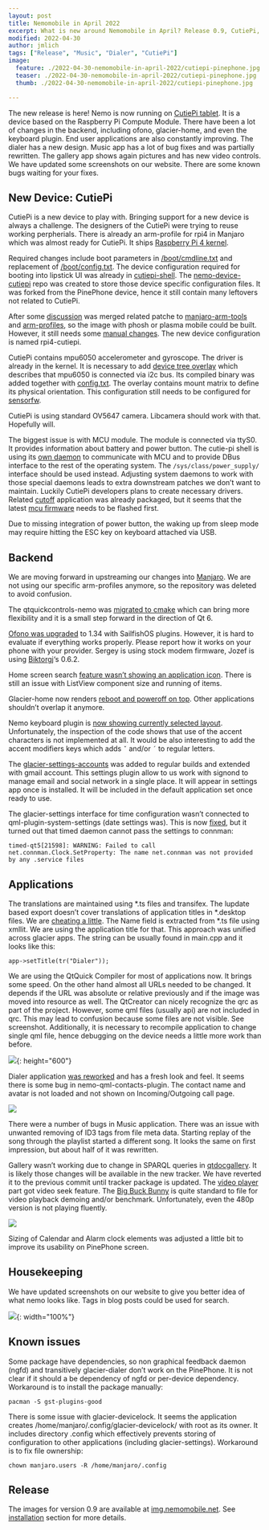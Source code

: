 ```yaml
---
layout: post
title: Nemomobile in April 2022
excerpt: What is new around Nemomobile in April? Release 0.9, CutiePi, reworked dialer, music, new ofono and more..
modified: 2022-04-30
author: jmlich
tags: ["Release", "Music", "Dialer", "CutiePi"]
image:
  feature: ./2022-04-30-nemomobile-in-april-2022/cutiepi-pinephone.jpg
  teaser: ./2022-04-30-nemomobile-in-april-2022/cutiepi-pinephone.jpg
  thumb: ./2022-04-30-nemomobile-in-april-2022/cutiepi-pinephone.jpg

---
```


The new release is here! Nemo is now running on [CutiePi tablet](https://cutiepi.io/). It is a device based on the Raspberry Pi
Compute Module. There have been a lot of changes in the backend, including ofono, glacier-home, and even the keyboard plugin.
End user applications are also constantly improving. The dialer has a new design. Music app has a lot of bug fixes and was
partially rewritten. The gallery app shows again pictures and has new video controls. We have updated some screenshots on
our website. There are some known bugs waiting for your fixes.

## New Device: CutiePi

CutiePi is a new device to play with. Bringing support for a new device is always a challenge. The designers of the CutiePi
were trying to reuse working perpherials. There is already an arm-profile for rpi4 in Manjaro which was almost ready for
CutiePi. It ships [Raspberry Pi 4 kernel](https://gitlab.manjaro.org/manjaro-arm/packages/core/linux-rpi4).

Required changes include boot parameters in [/boot/cmdline.txt](https://gitlab.manjaro.org/manjaro-arm/applications/manjaro-arm-tools/-/commit/d6eec1da0b97cab0287b1e38e93887afd85f85f8)
and replacement of [/boot/config.txt](https://github.com/nemomobile-ux/nemo-packaging/tree/master/cutiepi-kernel-config). The device configuration
required for booting into lipstick UI was already in [cutiepi-shell](https://github.com/cutiepi-io/cutiepi-shell/blob/master/opt/cutiepi-shell/kms.conf).
The [nemo-device-cutiepi](https://github.com/nemomobile-ux/nemo-device-cutiepi) repo was created to store those device specific configuration files.
It was forked from the PinePhone device, hence it still contain many leftovers not related to CutiePi.

After some [discussion](https://forum.manjaro.org/t/shipping-different-config-txt-and-cmdline-txt-for-cutiepi/109175) was merged related
patche to [manjaro-arm-tools](https://gitlab.manjaro.org/manjaro-arm/applications/manjaro-arm-tools/-/issues/53) and
[arm-profiles](https://github.com/manjaro-pinephone/arm-profiles/pull/7/files), so the image with phosh or plasma mobile
could be built. However, it still needs some [manual changes](https://forum.manjaro.org/t/phosh-on-cutiepi/109646).
The new device configuration is named rpi4-cutiepi.

CutiePi contains mpu6050 accelerometer and gyroscope. The driver is already in the kernel. It is necessary
to add [device tree overlay](https://github.com/cutiepi-io/cutiepi-drivers/blob/master/Gyro/mpu6050-i2c5-overlay.dts)
which describes that mpu6050 is connected via i2c bus. Its compiled binary was added together
with [config.txt](https://github.com/nemomobile-ux/nemo-packaging/blob/master/cutiepi-kernel-config/PKGBUILD).
The overlay contains mount matrix to define its physical orientation. This configuration still needs to be configured
for [sensorfw](https://github.com/nemomobile-ux/nemo-device-cutiepi/tree/master/sparse/etc/sensorfw/sensord.conf.d).

CutiePi is using standard OV5647 camera. Libcamera should work with that. Hopefully will.

The biggest issue is with MCU module. The module is connected via ttyS0. It provides information about battery and
power button. The cutie-pi shell is using its [own daemon](https://github.com/cutiepi-io/cutiepi-middleware) to
communicate with MCU and to provide DBus interface to the rest of the operating system. The `/sys/class/power_supply/` interface
should be used instead. Adjusting system daemons to work with those special daemons leads to extra downstream patches we
don’t want to maintain. Luckily CutiePi developers plans to create necessary drivers. Related
[cutoff](https://github.com/nemomobile-ux/nemo-packaging/blob/master/cutiepi-cutoff/PKGBUILD) application was
already packaged, but it seems that the latest [mcu firmware](https://github.com/cutiepi-io/cutiepi-firmware/commit/cfc2b284f2541754f0e19807aade8ff66bb6abff) needs
to be flashed first.

Due to missing integration of power button, the waking up from sleep mode may require hitting the ESC key on keyboard attached via USB.

## Backend

We are moving forward in upstreaming our changes into [Manjaro](https://github.com/manjaro-pinephone/arm-profiles/). We are
not using our specific arm-profiles anymore, so the repository was deleted to avoid confusion.

The qtquickcontrols-nemo was [migrated to cmake](https://github.com/nemomobile-ux/qtquickcontrols-nemo/pull/31) which
can bring more flexibility and it is a small step forward in the direction of Qt 6.

[Ofono was upgraded](https://github.com/nemomobile-ux/nemo-packaging/commit/b0e052a517e1ebce7936ee97b0b32566ebeaf183) to 1.34
with SailfishOS plugins. However, it is hard to evaluate if everything works properly. Please report how it works on your
phone with your provider. Sergey is using stock modem firmware, Jozef is using [Biktorgj](https://github.com/Biktorgj/pinephone_modem_sdk/releases)‘s 0.6.2.

Home screen search [feature wasn’t showing an application icon](https://github.com/nemomobile-ux/glacier-home/commit/1e939bd031384885a1c8a19fbe61f62656564e75).
There is still an issue with ListView component size and running of items.

Glacier-home now renders [reboot and poweroff on top](https://github.com/nemomobile-ux/glacier-home/commit/d341ab2f6ba37430c2e4c94aac32d2248ca3da3e).
Other applications shouldn’t overlap it anymore.

Nemo keyboard plugin is [now showing currently selected layout](https://github.com/nemomobile-ux/maliit-nemo-keyboard/commit/6cb7900e34dd83336d2679a3f3204c2877e7cb6f).
Unfortunately, the inspection of the code shows that use of the accent characters is not implemented at all. It would be also interesting
to add the accent modifiers keys which adds `ˇ` and/or `´` to regular letters.

The [glacier-settings-accounts](https://github.com/nemomobile-ux/glacier-settings-accounts) was added to regular builds and extended with gmail account.
This settings plugin allow to us work with signond to manage email and social network in a single place. It will appear in settings app once is installed.
It will be included in the default application set once ready to use.

The glacier-settings interface for time configuration wasn’t connected to qml-plugin-system-settings (date settings was).
This is now [fixed](https://github.com/nemomobile-ux/glacier-settings/pull/124), but it turned out that timed daemon cannot
pass the settings to connman:

```
timed-qt5[21598]: WARNING: Failed to call net.connman.Clock.SetProperty: The name net.connman was not provided by any .service files
```
## Applications

The translations are maintained using *.ts files and transifex. The lupdate based export doesn’t cover translations of application titles
in *.desktop files. We are [cheating a little](https://github.com/jmlich/translate-desktop/blob/master/extract_localnames.sh). The Name
field is extracted from *.ts file using xmllit. We are using the application title for that. This approach was unified across glacier apps.
The string can be usually found in main.cpp and it looks like this:
```
app->setTitle(tr("Dialer"));
```

We are using the QtQuick Compiler for most of applications now. It brings some speed. On the other hand almost all URLs needed to be changed.
It depends if the URL was absolute or relative previously and if the image was moved into resource as well. The QtCreator can nicely recognize
the qrc as part of the project. However, some qml files (usually api) are not included in qrc. This may lead to confusion because some files
are not visible. See screenshot. Additionally, it is necessary to recompile application to change single qml file, hence debugging on
the device needs a little more work than before.

![](/images/2022-04-30-nemomobile-in-april-2022/qtcreator-screenshot.png){: height="600"}


Dialer application [was reworked](https://github.com/nemomobile-ux/glacier-dialer/commit/a4916b03596bfbe1df04f54e03b400e3425175a6) and has
a fresh look and feel. It seems there is some bug in nemo-qml-contacts-plugin. The contact name and avatar is not loaded and not shown
on Incoming/Outgoing call page.

![](/images/apps/dialer-180.png)

There were a number of bugs in Music application. There was an issue with unwanted removing of ID3 tags from file meta data. Starting replay
of the song through the playlist started a different song. It looks the same on first impression, but about half of it was rewritten.

Gallery wasn’t working due to change in SPARQL queries in [qtdocgallery](https://github.com/sailfishos/qtdocgallery/commit/71a4ac1c7e9cf28a234ab7f8c4246b4b1e5797ed).
It is likely those changes will be available in the new tracker. We have reverted it to the previous commit until tracker package is updated.
The [video player](https://github.com/nemomobile-ux/glacier-gallery/pull/34) part got video seek feature. 
The [Big Buck Bunny](https://peach.blender.org/) is quite standard to file for video playback demoing and/or benchmark.
Unfortunately, even the 480p version is not playing fluently. 

![](/images/apps/gallery-video-180.png)

Sizing of Calendar and Alarm clock elements was adjusted a little bit to improve its usability on PinePhone screen. 

## Housekeeping

We have updated screenshots on our website to give you better idea of what nemo looks like. Tags in blog posts could be used for search. 

![](/images/2022-04-30-nemomobile-in-april-2022/web-screenshots.png){: width="100%"}

## Known issues

Some package have dependencies, so non graphical feedback daemon (ngfd) and transitively glacier-dialer don’t work on the PinePhone.
It is not clear if it should a be dependency of ngfd or per-device dependency. Workaround is to install the package manually:

```
pacman -S gst-plugins-good
```

There is some issue with glacier-devicelock. It seems the application creates /home/manjaro/.config/glacier-devicelock/ with root
as its owner. It includes directory .config which effectively prevents storing of configuration to other applications (including
glacier-settings). Workaround is to fix file ownership:

```
chown manjaro.users -R /home/manjaro/.config
```

## Release

The images for version 0.9 are available at [img.nemomobile.net](https://img.nemomobile.net/). See [installation](/installation/) section for more details.